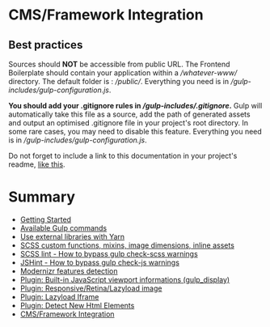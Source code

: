 # CMS/Framework Integration

## Best practices

Sources should **NOT** be accessible from public URL. The Frontend Boilerplate should contain your application within a */whatever-www/* directory. The default folder is : */public/*. Everything you need is in */gulp-includes/gulp-configuration.js*.

**You should add your .gitignore rules in */gulp-includes/.gitignore*.** Gulp will automatically take this file as a source, add the path of generated assets and output an optimised .gitignore file in your project's root directory. In some rare cases, you may need to disable this feature. Everything you need is in */gulp-includes/gulp-configuration.js*.

Do not forget to include a link to this documentation in your project's readme, [like this](./readme.md).

# Summary

- [Getting Started](./readme.md)
- [Available Gulp commands](./gulp-commands.md)
- [Use external libraries with Yarn](./external-libraries.md)
- [SCSS custom functions, mixins, image dimensions, inline assets](./scss-functions.md)
- [SCSS lint - How to bypass gulp check-scss warnings](./scss-lint.md)
- [JSHint - How to bypass gulp check-js warnings](./jshint.md)
- [Modernizr features detection](./modernizr.md)
- [Plugin: Built-in JavaScript viewport informations (gulp_display)](./viewport-framework.md)
- [Plugin: Responsive/Retina/Lazyload image](./responsive-image-plugin.md)
- [Plugin: Lazyload Iframe](./lazyload-iframe.md)
- [Plugin: Detect New Html Elements](./detect-new-html-elements.md)
- [CMS/Framework Integration](./cms-framework.md)